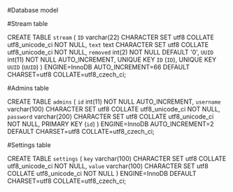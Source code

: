 #Database model

#Stream table

CREATE TABLE `stream` (
`ID` varchar(22) CHARACTER SET utf8 COLLATE utf8_unicode_ci NOT NULL,
`text` text CHARACTER SET utf8 COLLATE utf8_unicode_ci NOT NULL,
`removed` int(2) NOT NULL DEFAULT '0',
`UUID` int(11) NOT NULL AUTO_INCREMENT,
UNIQUE KEY `ID` (`ID`),
UNIQUE KEY `UUID` (`UUID`)
) ENGINE=InnoDB AUTO_INCREMENT=66 DEFAULT CHARSET=utf8 COLLATE=utf8_czech_ci;

#Admins table

CREATE TABLE `admins` (
`id` int(11) NOT NULL AUTO_INCREMENT,
`username` varchar(100) CHARACTER SET utf8 COLLATE utf8_unicode_ci NOT NULL,
`password` varchar(200) CHARACTER SET utf8 COLLATE utf8_unicode_ci NOT NULL,
PRIMARY KEY (`id`)
) ENGINE=InnoDB AUTO_INCREMENT=2 DEFAULT CHARSET=utf8 COLLATE=utf8_czech_ci;

#Settings table

CREATE TABLE `settings` (
`key` varchar(100) CHARACTER SET utf8 COLLATE utf8_unicode_ci NOT NULL,
`value` varchar(100) CHARACTER SET utf8 COLLATE utf8_unicode_ci NOT NULL
) ENGINE=InnoDB DEFAULT CHARSET=utf8 COLLATE=utf8_czech_ci;